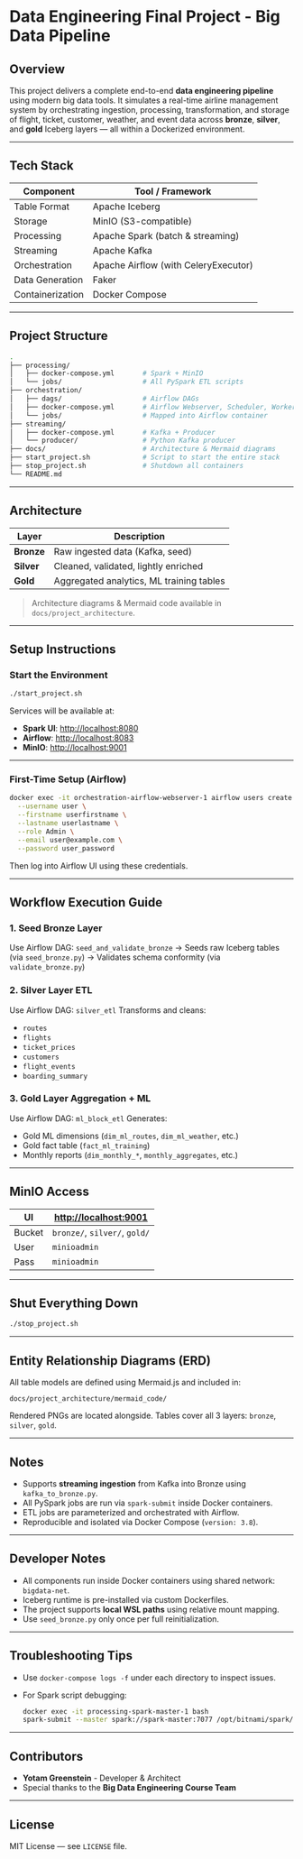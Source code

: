 # Data Engineering Final Project - Big Data Pipeline

## Overview

This project delivers a complete end-to-end **data engineering pipeline** using modern big data tools. It simulates a real-time airline management system by orchestrating ingestion, processing, transformation, and storage of flight, ticket, customer, weather, and event data across **bronze**, **silver**, and **gold** Iceberg layers — all within a Dockerized environment.

---

##  Tech Stack

| Component        | Tool / Framework                     |
| ---------------- | ------------------------------------ |
| Table Format     | Apache Iceberg                       |
| Storage          | MinIO (S3-compatible)                |
| Processing       | Apache Spark (batch & streaming)     |
| Streaming        | Apache Kafka                         |
| Orchestration    | Apache Airflow (with CeleryExecutor) |
| Data Generation  | Faker                                |
| Containerization | Docker Compose                       |

---

##  Project Structure

```bash
.
├── processing/
│   ├── docker-compose.yml       # Spark + MinIO
│   └── jobs/                    # All PySpark ETL scripts
├── orchestration/
│   ├── dags/                    # Airflow DAGs
│   ├── docker-compose.yml       # Airflow Webserver, Scheduler, Workers
│   └── jobs/                    # Mapped into Airflow container
├── streaming/
│   ├── docker-compose.yml       # Kafka + Producer
│   └── producer/                # Python Kafka producer
├── docs/                        # Architecture & Mermaid diagrams
├── start_project.sh             # Script to start the entire stack
├── stop_project.sh              # Shutdown all containers
└── README.md
```

---

##  Architecture

| Layer      | Description                              |
| ---------- | ---------------------------------------- |
| **Bronze** | Raw ingested data (Kafka, seed)          |
| **Silver** | Cleaned, validated, lightly enriched     |
| **Gold**   | Aggregated analytics, ML training tables |

> Architecture diagrams & Mermaid code available in `docs/project_architecture`.

---

##  Setup Instructions

###  Start the Environment

```bash
./start_project.sh
```

Services will be available at:

*  **Spark UI**: [http://localhost:8080](http://localhost:8080)
*  **Airflow**: [http://localhost:8083](http://localhost:8083)
*  **MinIO**: [http://localhost:9001](http://localhost:9001)

---

###  First-Time Setup (Airflow)

```bash
docker exec -it orchestration-airflow-webserver-1 airflow users create \
  --username user \
  --firstname userfirstname \
  --lastname userlastname \
  --role Admin \
  --email user@example.com \
  --password user_password
```

Then log into Airflow UI using these credentials.

---

##  Workflow Execution Guide

### 1.  Seed Bronze Layer

Use Airflow DAG: `seed_and_validate_bronze`
→ Seeds raw Iceberg tables (via `seed_bronze.py`)
→ Validates schema conformity (via `validate_bronze.py`)

### 2.  Silver Layer ETL

Use Airflow DAG: `silver_etl`
Transforms and cleans:

* `routes`
* `flights`
* `ticket_prices`
* `customers`
* `flight_events`
* `boarding_summary`

### 3.  Gold Layer Aggregation + ML

Use Airflow DAG: `ml_block_etl`
Generates:

* Gold ML dimensions (`dim_ml_routes`, `dim_ml_weather`, etc.)
* Gold fact table (`fact_ml_training`)
* Monthly reports (`dim_monthly_*`, `monthly_aggregates`, etc.)

---

## MinIO Access

| UI     | [http://localhost:9001](http://localhost:9001) |
| ------ | ---------------------------------------------- |
| Bucket | `bronze/`, `silver/`, `gold/`                  |
| User   | `minioadmin`                                   |
| Pass   | `minioadmin`                                   |

---

##  Shut Everything Down

```bash
./stop_project.sh
```

---

##  Entity Relationship Diagrams (ERD)

All table models are defined using Mermaid.js and included in:

```
docs/project_architecture/mermaid_code/
```

Rendered PNGs are located alongside.
Tables cover all 3 layers: `bronze`, `silver`, `gold`.

---

##  Notes

* Supports **streaming ingestion** from Kafka into Bronze using `kafka_to_bronze.py`.
* All PySpark jobs are run via `spark-submit` inside Docker containers.
* ETL jobs are parameterized and orchestrated with Airflow.
* Reproducible and isolated via Docker Compose (`version: 3.8`).

---

##  Developer Notes

* All components run inside Docker containers using shared network: `bigdata-net`.
* Iceberg runtime is pre-installed via custom Dockerfiles.
* The project supports **local WSL paths** using relative mount mapping.
* Use `seed_bronze.py` only once per full reinitialization.

---

##  Troubleshooting Tips

* Use `docker-compose logs -f` under each directory to inspect issues.
* For Spark script debugging:

  ```bash
  docker exec -it processing-spark-master-1 bash
  spark-submit --master spark://spark-master:7077 /opt/bitnami/spark/jobs/YOUR_JOB.py
  ```

---

##  Contributors

* **Yotam Greenstein** - Developer & Architect
* Special thanks to the **Big Data Engineering Course Team**

---

##  License

MIT License — see `LICENSE` file.
